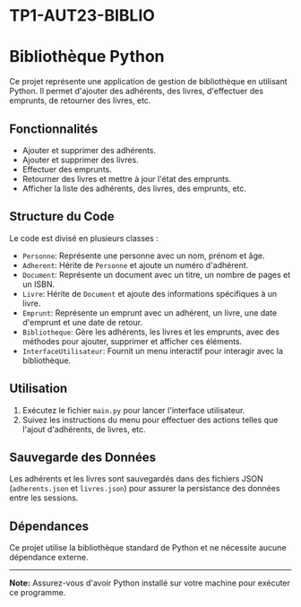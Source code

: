 # TP1-AUT23-BIBLIO


# Bibliothèque Python

Ce projet représente une application de gestion de bibliothèque en utilisant Python. Il permet d'ajouter des adhérents, des livres, d'effectuer des emprunts, de retourner des livres, etc.

## Fonctionnalités

- Ajouter et supprimer des adhérents.
- Ajouter et supprimer des livres.
- Effectuer des emprunts.
- Retourner des livres et mettre à jour l'état des emprunts.
- Afficher la liste des adhérents, des livres, des emprunts, etc.

## Structure du Code

Le code est divisé en plusieurs classes :

- `Personne`: Représente une personne avec un nom, prénom et âge.
- `Adherent`: Hérite de `Personne` et ajoute un numéro d'adhérent.
- `Document`: Représente un document avec un titre, un nombre de pages et un ISBN.
- `Livre`: Hérite de `Document` et ajoute des informations spécifiques à un livre.
- `Emprunt`: Représente un emprunt avec un adhérent, un livre, une date d'emprunt et une date de retour.
- `Bibliotheque`: Gère les adhérents, les livres et les emprunts, avec des méthodes pour ajouter, supprimer et afficher ces éléments.
- `InterfaceUtilisateur`: Fournit un menu interactif pour interagir avec la bibliothèque.

## Utilisation

1. Exécutez le fichier `main.py` pour lancer l'interface utilisateur.
2. Suivez les instructions du menu pour effectuer des actions telles que l'ajout d'adhérents, de livres, etc.

## Sauvegarde des Données

Les adhérents et les livres sont sauvegardés dans des fichiers JSON (`adherents.json` et `livres.json`) pour assurer la persistance des données entre les sessions.

## Dépendances

Ce projet utilise la bibliothèque standard de Python et ne nécessite aucune dépendance externe.

---

**Note:** Assurez-vous d'avoir Python installé sur votre machine pour exécuter ce programme.

